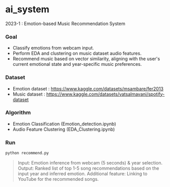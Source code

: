 # ai_system
2023-1 : Emotion-based Music Recommendation System

### Goal ###
- Classify emotions from webcam input.
- Perform EDA and clustering on music dataset audio features.
- Recommend music based on vector similarity, aligning with the user's current emotional state and year-specific music preferences.

### Dataset ###
- Emotion dataset : https://www.kaggle.com/datasets/msambare/fer2013
- Music dataset : https://www.kaggle.com/datasets/vatsalmavani/spotify-dataset

### Algorithm ###
- Emotion Classification (Emotion_detection.ipynb)
- Audio Feature Clustering (EDA_Clustering.ipynb)

### Run ###
```bash
python recommend.py
```

> Input: Emotion inference from webcam (5 seconds) & year selection.
> Output: Ranked list of top 1-5 song recommendations based on the input year and inferred emotion.
> Additional feature: Linking to YouTube for the recommended songs.
